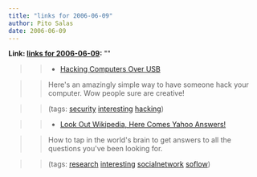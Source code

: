 ```yaml
---
title: "links for 2006-06-09"
author: Pito Salas
date: 2006-06-09
---
```


**Link: [links for 2006-06-09](None):** ""


>>

>>   * [Hacking Computers Over
USB](<http://www.schneier.com/blog/archives/2006/06/hacking_compute.html>)

>>

>> Here's an amazingly simple way to have someone hack your computer. Wow
people sure are creative!

>>

>> (tags: [security](<http://del.icio.us/pitosalas/security>)
[interesting](<http://del.icio.us/pitosalas/interesting>)
[hacking](<http://del.icio.us/pitosalas/hacking>))

>>

>>   * [Look Out Wikipedia, Here Comes Yahoo
Answers!](<http://searchenginewatch.com/searchday/article.php/3612046>)

>>

>> How to tap in the world's brain to get answers to all the questions you've
been looking for.

>>

>> (tags: [research](<http://del.icio.us/pitosalas/research>)
[interesting](<http://del.icio.us/pitosalas/interesting>)
[socialnetwork](<http://del.icio.us/pitosalas/socialnetwork>)
[soflow](<http://del.icio.us/pitosalas/soflow>))

>>

>>


